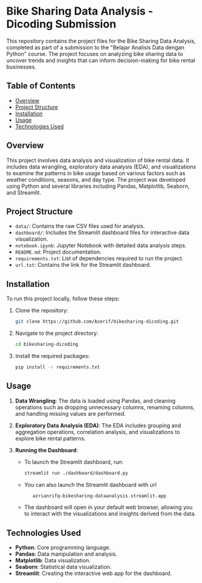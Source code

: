 # Bike Sharing Data Analysis - Dicoding Submission

This repository contains the project files for the Bike Sharing Data Analysis, completed as part of a submission to the "Belajar Analisis Data dengan Python" course. The project focuses on analyzing bike sharing data to uncover trends and insights that can inform decision-making for bike rental businesses.

## Table of Contents
- [Overview](#overview)
- [Project Structure](#project-structure)
- [Installation](#installation)
- [Usage](#usage)
- [Technologies Used](#technologies-used)

## Overview
This project involves data analysis and visualization of bike rental data. It includes data wrangling, exploratory data analysis (EDA), and visualizations to examine the patterns in bike usage based on various factors such as weather conditions, seasons, and day type. The project was developed using Python and several libraries including Pandas, Matplotlib, Seaborn, and Streamlit.

## Project Structure
- `data/`: Contains the raw CSV files used for analysis.
- `dashboard/`: Includes the Streamlit dashboard files for interactive data visualization.
- `notebook.ipynb`: Jupyter Notebook with detailed data analysis steps.
- `README.md`: Project documentation.
- `requirements.txt`: List of dependencies required to run the project.
- `url.txt`: Contains the link for the Streamlit dashboard.

## Installation
To run this project locally, follow these steps:

1. Clone the repository:
   ```sh
   git clone https://github.com/Azerif/bikesharing-dicoding.git
   ```
2. Navigate to the project directory:
   ```sh
   cd bikesharing-dicoding
   ```
3. Install the required packages:
   ```sh
   pip install -r requirements.txt
   ```

## Usage
1. **Data Wrangling**: The data is loaded using Pandas, and cleaning operations such as dropping unnecessary columns, renaming columns, and handling missing values are performed.

2. **Exploratory Data Analysis (EDA)**: The EDA includes grouping and aggregation operations, correlation analysis, and visualizations to explore bike rental patterns.

3. **Running the Dashboard**: 
   - To launch the Streamlit dashboard, run:
     ```sh
     streamlit run ./dashboard/dashboard.py
     ```
   - You can also launch the Streamlit dashboard with url
     ```sh
        azrianrifq-bikesharing-dataanalysis.streamlit.app
     ``` 
   - The dashboard will open in your default web browser, allowing you to interact with the visualizations and insights derived from the data.

## Technologies Used
- **Python**: Core programming language.
- **Pandas**: Data manipulation and analysis.
- **Matplotlib**: Data visualization.
- **Seaborn**: Statistical data visualization.
- **Streamlit**: Creating the interactive web app for the dashboard.
